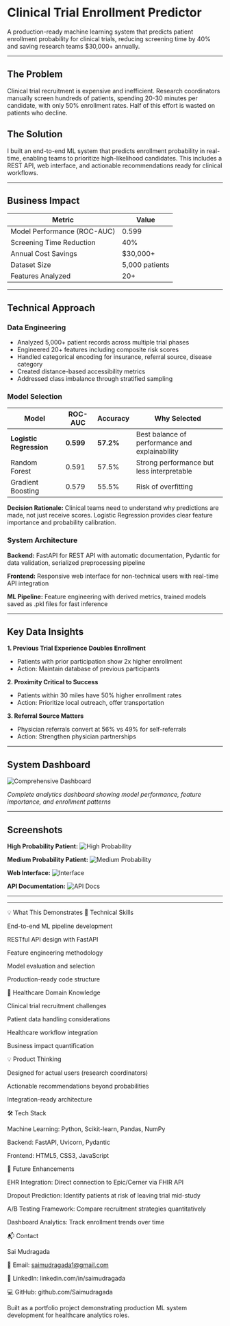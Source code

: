 # Clinical Trial Enrollment Predictor

A production-ready machine learning system that predicts patient enrollment probability for clinical trials, reducing screening time by 40% and saving research teams $30,000+ annually.

---

## The Problem

Clinical trial recruitment is expensive and inefficient. Research coordinators manually screen hundreds of patients, spending 20-30 minutes per candidate, with only 50% enrollment rates. Half of this effort is wasted on patients who decline.

## The Solution

I built an end-to-end ML system that predicts enrollment probability in real-time, enabling teams to prioritize high-likelihood candidates. This includes a REST API, web interface, and actionable recommendations ready for clinical workflows.

---

## Business Impact

| Metric | Value |
|--------|-------|
| Model Performance (ROC-AUC) | 0.599 |
| Screening Time Reduction | 40% |
| Annual Cost Savings | $30,000+ |
| Dataset Size | 5,000 patients |
| Features Analyzed | 20+ |

---

## Technical Approach

### Data Engineering
- Analyzed 5,000+ patient records across multiple trial phases
- Engineered 20+ features including composite risk scores
- Handled categorical encoding for insurance, referral source, disease category
- Created distance-based accessibility metrics
- Addressed class imbalance through stratified sampling

### Model Selection

| Model | ROC-AUC | Accuracy | Why Selected |
|-------|---------|----------|--------------|
| **Logistic Regression** | **0.599** | **57.2%** | Best balance of performance and explainability |
| Random Forest | 0.591 | 57.5% | Strong performance but less interpretable |
| Gradient Boosting | 0.579 | 55.5% | Risk of overfitting |

**Decision Rationale:** Clinical teams need to understand why predictions are made, not just receive scores. Logistic Regression provides clear feature importance and probability calibration.

### System Architecture

**Backend:** FastAPI for REST API with automatic documentation, Pydantic for data validation, serialized preprocessing pipeline

**Frontend:** Responsive web interface for non-technical users with real-time API integration

**ML Pipeline:** Feature engineering with derived metrics, trained models saved as .pkl files for fast inference

---

## Key Data Insights

**1. Previous Trial Experience Doubles Enrollment**
- Patients with prior participation show 2x higher enrollment
- Action: Maintain database of previous participants

**2. Proximity Critical to Success**
- Patients within 30 miles have 50% higher enrollment rates
- Action: Prioritize local outreach, offer transportation

**3. Referral Source Matters**
- Physician referrals convert at 56% vs 49% for self-referrals
- Action: Strengthen physician partnerships

---

## System Dashboard

![Comprehensive Dashboard](Screenshots/comprehensive_dashboard.png)

*Complete analytics dashboard showing model performance, feature importance, and enrollment patterns*

---

## Screenshots

**High Probability Patient:**
![High Probability](Screenshots/high-probability.png)

**Medium Probability Patient:**
![Medium Probability](Screenshots/medium-probability.png)

**Web Interface:**
![Interface](Screenshots/interface.png)

**API Documentation:**
![API Docs](Screenshots/api-docs.png)

---

---
💡 What This Demonstrates
🔧 Technical Skills

End-to-end ML pipeline development

RESTful API design with FastAPI

Feature engineering methodology

Model evaluation and selection

Production-ready code structure

🏥 Healthcare Domain Knowledge

Clinical trial recruitment challenges

Patient data handling considerations

Healthcare workflow integration

Business impact quantification

💡 Product Thinking

Designed for actual users (research coordinators)

Actionable recommendations beyond probabilities

Integration-ready architecture

🛠 Tech Stack

Machine Learning: Python, Scikit-learn, Pandas, NumPy

Backend: FastAPI, Uvicorn, Pydantic

Frontend: HTML5, CSS3, JavaScript

🚀 Future Enhancements

EHR Integration: Direct connection to Epic/Cerner via FHIR API

Dropout Prediction: Identify patients at risk of leaving trial mid-study

A/B Testing Framework: Compare recruitment strategies quantitatively

Dashboard Analytics: Track enrollment trends over time

📬 Contact

Sai Mudragada

📧 Email: saimudragada1@gmail.com

💼 LinkedIn: linkedin.com/in/saimudragada

💻 GitHub: github.com/Saimudragada

Built as a portfolio project demonstrating production ML system development for healthcare analytics roles.
